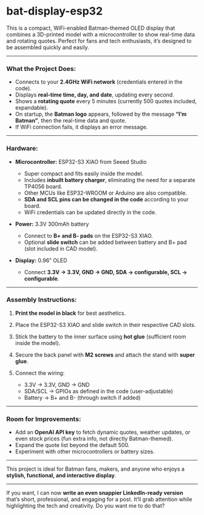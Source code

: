 # bat-display-esp32

This is a compact, WiFi-enabled Batman-themed OLED display that combines a 3D-printed model with a microcontroller to show real-time data and rotating quotes. Perfect for fans and tech enthusiasts, it’s designed to be assembled quickly and easily.

---

### What the Project Does:

* Connects to your **2.4GHz WiFi network** (credentials entered in the code).
* Displays **real-time time, day, and date**, updating every second.
* Shows a **rotating quote** every 5 minutes (currently 500 quotes included, expandable).
* On startup, the **Batman logo** appears, followed by the message **“I’m Batman”**, then the real-time data and quote.
* If WiFi connection fails, it displays an error message.

---

### Hardware:

* **Microcontroller:** ESP32-S3 XIAO from Seeed Studio

  * Super compact and fits easily inside the model.
  * Includes **inbuilt battery charger**, eliminating the need for a separate TP4056 board.
  * Other MCUs like ESP32-WROOM or Arduino are also compatible.
  * **SDA and SCL pins can be changed in the code** according to your board.
  * WiFi credentials can be updated directly in the code.
* **Power:** 3.3V 300mAh battery

  * Connect to **B+ and B- pads** on the ESP32-S3 XIAO.
  * Optional **slide switch** can be added between battery and B+ pad (slot included in CAD model).
* **Display:** 0.96” OLED

  * Connect **3.3V → 3.3V, GND → GND, SDA → configurable, SCL → configurable**.

---

### Assembly Instructions:

1. **Print the model in black** for best aesthetics.
2. Place the ESP32-S3 XIAO and slide switch in their respective CAD slots.
3. Stick the battery to the inner surface using **hot glue** (sufficient room inside the model).
4. Secure the back panel with **M2 screws** and attach the stand with **super glue**.
5. Connect the wiring:

   * 3.3V → 3.3V, GND → GND
   * SDA/SCL → GPIOs as defined in the code (user-adjustable)
   * Battery → B+ and B- (through switch if added)

---

### Room for Improvements:

* Add an **OpenAI API key** to fetch dynamic quotes, weather updates, or even stock prices (fun extra info, not directly Batman-themed).
* Expand the quote list beyond the default 500.
* Experiment with other microcontrollers or battery sizes.

---

This project is ideal for Batman fans, makers, and anyone who enjoys a **stylish, functional, and interactive display**.

---

If you want, I can now **write an even snappier LinkedIn-ready version** that’s short, professional, and engaging for a post. It’ll grab attention while highlighting the tech and creativity. Do you want me to do that?
